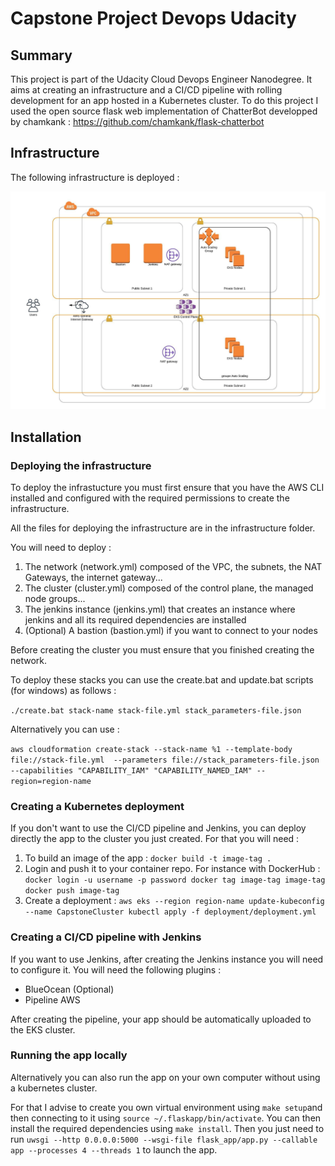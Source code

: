 # Capstone Project Devops Udacity

## Summary

This project is part of the Udacity Cloud Devops Engineer Nanodegree.
It aims at creating an infrastructure and a CI/CD pipeline with rolling development for an app hosted in a Kubernetes cluster.
To do this project I used the open source flask web implementation of ChatterBot developped by chamkank : https://github.com/chamkank/flask-chatterbot

## Infrastructure

The following infrastructure is deployed :

![Chart of infrastructure](https://github.com/Bolobolobob/capstone-project-devops-udacity/blob/master/CapstoneChart.jpeg)


## Installation

### Deploying the infrastructure

To deploy the infrastucture you must first ensure that you have the AWS CLI installed and configured with the required permissions to create the infrastructure.

All the files for deploying the infrastructure are in the infrastructure folder.

You will need to deploy :
1. The network (network.yml) composed of the VPC, the subnets, the NAT Gateways, the internet gateway...
2. The cluster (cluster.yml) composed of the control plane, the managed node groups...
3. The jenkins instance (jenkins.yml) that creates an instance where jenkins and all its required dependencies are installed
4. (Optional) A bastion (bastion.yml) if you want to connect to your nodes

Before creating the cluster you must ensure that you finished creating the network.

To deploy these stacks you can use the create.bat and update.bat scripts (for windows) as follows :

`./create.bat stack-name stack-file.yml stack_parameters-file.json`

Alternatively you can use :

`aws cloudformation create-stack --stack-name %1 --template-body file://stack-file.yml  --parameters file://stack_parameters-file.json --capabilities "CAPABILITY_IAM" "CAPABILITY_NAMED_IAM" --region=region-name`

### Creating a Kubernetes deployment

If you don't want to use the CI/CD pipeline and Jenkins, you can deploy directly the app to the cluster you just created. For that you will need :

1. To build an image of the app : `docker build -t image-tag .`
2. Login and push it to your container repo. For instance with DockerHub :
`docker login -u username -p password
docker tag image-tag image-tag
docker push image-tag`
3. Create a deployment :
`aws eks --region region-name update-kubeconfig --name CapstoneCluster
kubectl apply -f deployment/deployment.yml`

### Creating a CI/CD pipeline with Jenkins

If you want to use Jenkins, after creating the Jenkins instance you will need to configure it.
You will need the following plugins :

* BlueOcean (Optional)
* Pipeline AWS

After creating the pipeline, your app should be automatically uploaded to the EKS cluster.

### Running the app locally

Alternatively you can also run the app on your own computer without using a kubernetes cluster.

For that I advise to create you own virtual environment using `make setup`and then connecting to it using `source ~/.flaskapp/bin/activate`.
You can then install the required dependencies using `make install`.
Then you just need to run `uwsgi --http 0.0.0.0:5000 --wsgi-file flask_app/app.py --callable app --processes 4 --threads 1` to launch the app.

